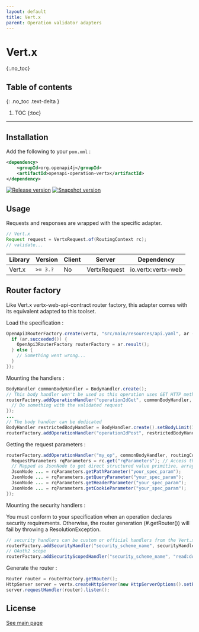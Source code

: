 ```yaml
---
layout: default
title: Vert.x
parent: Operation validator adapters
---
```


# Vert.x
{:.no_toc}

## Table of contents
{: .no_toc .text-delta }

1. TOC
{:toc}

---

## Installation

Add the following to your `pom.xml` :

```xml
<dependency>
    <groupId>org.openapi4j</groupId>
    <artifactId>openapi-operation-vertx</artifactId>
</dependency>
```
[![Release version](https://img.shields.io/nexus/r/org.openapi4j/openapi-schema-validator?style=for-the-badge&color=blue&label=Release&server=https%3A%2F%2Foss.sonatype.org)](https://search.maven.org/search?q=g:org.openapi4j%20a:openapi-operation-vertx)
[![Snapshot version](https://img.shields.io/nexus/s/org.openapi4j/openapi-schema-validator?style=for-the-badge&color=blue&label=Snapshot&server=https%3A%2F%2Foss.sonatype.org)](https://oss.sonatype.org/content/repositories/snapshots/org/openapi4j/openapi-operation-vertx/)

## Usage

Requests and responses are wrapped with the specific adapter.
```java
// Vert.x
Request request = VertxRequest.of(RoutingContext rc);
// validate...
```

| Library         | Version     | Client | Server                  | Dependency                   |
|-----------------|-------------|--------|-------------------------|------------------------------|
| Vert.x          | `>= 3.?`    | No     | VertxRequest            | io.vertx:vertx-web           |

## Router factory

Like Vert.x vertx-web-api-contract router factory, this adapter comes with its equivalent adapted to this toolset.

Load the specification :
```java
OpenApi3RouterFactory.create(vertx, "src/main/resources/api.yaml", ar -> {
  if (ar.succeeded()) {
    OpenApi3RouterFactory routerFactory = ar.result();
  } else {
    // Something went wrong...
  }
});
```

Mounting the handlers :
```java
BodyHandler commonBodyHandler = BodyHandler.create();
// This body handler won't be used as this operation uses GET HTTP method.
routerFactory.addOperationHandler("operationIdGet", commonBodyHandler, routingContext -> {
  // Do something with the validated request
});
...
// The body handler can be dedicated
BodyHandler restrictedBodyHandler = BodyHandler.create().setBodyLimit(150);
routerFactory.addOperationHandler("operationIdPost", restrictedBodyHandler, foo::processPost);
```

Getting the request parameters :
```java
routerFactory.addOperationHandler("my_op", commonBodyHandler, routingContext -> {
  RequestParameters rqParameters = rc.get("rqParameters"); // Access the mapped parameters.
  // Mapped as JsonNode to get direct structured value primitive, array or object.
  JsonNode ... = rqParameters.getPathParameter("your_spec_param");
  JsonNode ... = rqParameters.getQueryParameter("your_spec_param");
  JsonNode ... = rqParameters.getHeaderParameter("your_spec_param");
  JsonNode ... = rqParameters.getCookieParameter("your_spec_param");
});
```

Mounting the security handlers :

You must conform to your specification when an operation declares security requirements.
Otherwise, the router generation (#.getRouter()) will fail by throwing a ResolutionException.
```java
// security handlers can be custom or official handlers from the Vert.x stack
routerFactory.addSecurityHandler("security_scheme_name", securityHandler);
// OAuth2 scope
routerFactory.addSecurityScopedHandler("security_scheme_name", "read:document" securityHandler);
```

Generate the router :
```java
Router router = routerFactory.getRouter();
HttpServer server = vertx.createHttpServer(new HttpServerOptions().setPort(8080).setHost("localhost"));
server.requestHandler(router).listen();
```

## License

[See main page](https://github.com/openapi4j/openapi4j#license)
